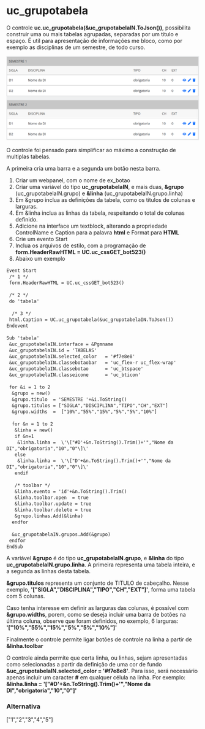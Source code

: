 # uc_grupotabela

O controle **uc.uc_grupotabela(&uc_grupotabelaIN.ToJson())**, possibilita construir uma ou mais tabelas agrupadas, separadas por um titulo e espaço.
É util para apresentação de informações me bloco, como por exemplo as disciplinas de um semestre, de todo curso.

![alt text](https://github.com/cpsrepositorio/gx_designsystem/blob/main/doc/imagens/uc_grupotabela.PNG "Icone")

O controle foi pensado para simplificar ao máximo a construção de multiplas tabelas.

A primeira cria uma barra e a segunda um botão nesta barra.
1.	Criar um webpanel, com o nome de ex_botao
2.	Criar uma variável do tipo **uc_grupotabelaIN**, e mais duas, **&grupo** (uc_grupotabelaIN.grupo) e **&linha** (uc_grupotabelaIN.grupo.linha)
3.	Em &grupo inclua as definições da tabela, como os titulos de colunas e larguras.
4.	Em &linha inclua as linhas da tabela, respeitando o total de colunas definido.
5.	Adicione na interface um textblock, alterando a propriedade ControlName e Caption para a palavra **html** e Format para **HTML**
6.	Crie um evento Start
7.	Inclua os arquivos de estilo, com a programação de **form.HeaderRawHTML = UC.uc_cssGET_bot523()**
8.	Abaixo um exemplo

```
Event Start
 /* 1 */
 form.HeaderRawHTML = UC.uc_cssGET_bot523()

 /* 2 */
 do 'tabela'
	
  /* 3 */
 html.Caption = UC.uc_grupotabela(&uc_grupotabelaIN.ToJson())
Endevent

Sub 'tabela'
 &uc_grupotabelaIN.interface = &Pgmname
 &uc_grupotabelaIN.id = 'TABELAS'
 &uc_grupotabelaIN.selected_color 	= '#f7e8e8'
 &uc_grupotabelaIN.classebotaobar	= 'uc_flex-r uc_flex-wrap'
 &uc_grupotabelaIN.classebotao		= 'uc_btspace'
 &uc_grupotabelaIN.classeicone		= 'uc_bticon'
	
 for &i = 1 to 2
  &grupo = new()
  &grupo.titulo  = 'SEMESTRE '+&i.ToString()
  &grupo.titulos = ["SIGLA","DISCIPLINA","TIPO","CH","EXT"]
  &grupo.widths  =  ["10%","55%","15%","5%","5%","10%"]
		
  for &n = 1 to 2
   &linha = new()
   if &n=1
    &linha.linha = 	\'\["#D'+&n.ToString().Trim()+'","Nome da DI","obrigatoria","10","0"\]\'
   else
    &linha.linha = 	\'\["D'+&n.ToString().Trim()+'","Nome da DI","obrigatoria","10","0"\]\'
   endif

   /* toolbar */
   &linha.evento = 'id'+&n.ToString().Trim()
   &linha.toolbar.open 	= true
   &linha.toolbar.update = true
   &linha.toolbar.delete = true
   &grupo.linhas.Add(&linha)
  endfor

  &uc_grupotabelaIN.grupos.Add(&grupo)
 endfor
EndSub
```
A variável **&grupo** é do tipo **uc_grupotabelaIN.grupo**, e **&linha** do tipo **uc_grupotabelaIN.grupo.linha**. A primeira representa uma tabela inteira, e a segunda as linhas desta tabela.

**&grupo.titulos** representa um conjunto de TITULO de cabeçalho. Nesse exemplo, **'["SIGLA","DISCIPLINA","TIPO","CH","EXT"]'**, forma uma tabela com 5 colunas.

Caso tenha interesse em definir as larguras das colunas, é possível com **&grupo.widths**, porem, como se deseja incluir uma barra de botões na última coluna, observe que foram definidos, no exemplo, 6 larguras: **'["10%","55%","15%","5%","5%","10%"]'**

Finalmente o controle permite ligar botões de controle na linha a partir de **&linha.toolbar**

O controle ainda permite que certa linha, ou linhas, sejam apresentadas como selecionadas a partir da definição de uma cor de fundo **&uc_grupotabelaIN.selected_color 	= '#f7e8e8'**. Para isso, será necessário apenas incluir um caracter **#** em qualquer célula na linha. Por exemplo:
**&linha.linha =  '["#D'+&n.ToString().Trim()+'","Nome da DI","obrigatoria","10","0"]'**


### Alternativa 
\["1","2","3","4","5"\]
